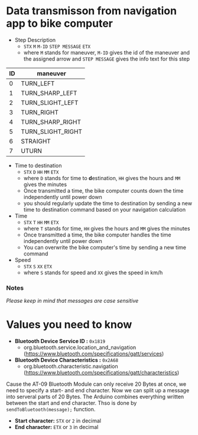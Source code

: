 # Data transmisson from navigation app to bike computer

- Step Description
  - `STX` `M` `M-ID` `STEP MESSAGE` `ETX`
  - where `M` stands for maneuver, `M-ID` gives the id of the maneuver and the assigned arrow and `STEP MESSAGE` gives the info text for this step
  
ID|maneuver
--- | --- 
0|TURN_LEFT
1|TURN_SHARP_LEFT
2|TURN_SLIGHT_LEFT
3|TURN_RIGHT
4|TURN_SHARP_RIGHT
5|TURN_SLIGHT_RIGHT
6|STRAIGHT
7|UTURN

- Time to destination
  - `STX` `D` `HH` `MM` `ETX`
  - where `D` stands for time to **d**estination, `HH` gives the hours and `MM` gives the minutes
  - Once transmitted a time, the bike computer counts down the time independently until power down
  - you should regularly update the time to destination by sending a new time to destination command based on your navigation calculation
- Time
  - `STX` `T` `HH` `MM` `ETX`
  - where `T` stands for time, `HH` gives the hours and `MM` gives the minutes
  - Once transmitted a time, the bike computer handles the time independently until power down
  - You can overwrite the bike computer's time by sending a new time command
- Speed
  - `STX` `S` `XX` `ETX`
  - where `S` stands for speed and `XX` gives the speed in km/h

### Notes
*Please keep in mind that messages are case sensitive*

# Values you need to know
- **Bluetooth Device Service ID :** `0x1819` 
  - org.bluetooth.service.location_and_navigation (https://www.bluetooth.com/specifications/gatt/services)
- **Bluetooth Device Characteristics :** `0x2A68` 
  - org.bluetooth.characteristic.navigation (https://www.bluetooth.com/specifications/gatt/characteristics)

Cause the AT-09 Bluetooth Module can only receive 20 Bytes at once, we need to specify a start- and end character. Now we can split up a message into serveral parts of 20 Bytes. The Arduino combines everything written between the start and end character. Thso is done by ```sendToBluetooth(message);``` function.

- **Start character:** `STX` or `2` in decimal
- **End character:** `ETX` or `3` in decimal



<!--stackedit_data:
eyJoaXN0b3J5IjpbMTY3NTYzODk0Ml19
-->

